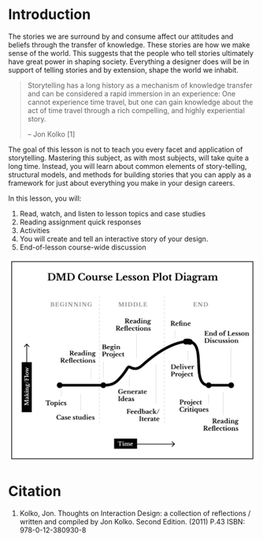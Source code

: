 # Introduction

The stories we are surround by and consume affect our attitudes and beliefs through the transfer of knowledge. These stories are how we make sense of the world. This suggests that the people who tell stories ultimately have great power in shaping society. Everything a designer does will be in support of telling stories and by extension, shape the world we inhabit.

> Storytelling has a long history as a mechanism of knowledge transfer and can be considered a rapid immersion in an experience: One cannot experience time travel, but one can gain knowledge about the act of time travel through a rich compelling, and highly experiential story.
>   
>   – Jon Kolko [1]

The goal of this lesson is not to teach you every facet and application of storytelling. Mastering this subject, as with most subjects, will take quite a long time. Instead, you will learn about common elements of story-telling, structural models, and methods for building stories that you can apply as a framework for just about everything you make in your design careers.

In this lesson, you will: 

1. Read, watch, and listen to lesson topics and case studies
2. Reading assignment quick responses
3. Activities
4. You will create and tell an interactive story of your design.
5. End-of-lesson course-wide discussion

![](../../assets/narrative-lesson-diagram.png)

# Citation

1. Kolko, Jon. Thoughts on Interaction Design: a collection of reflections / written and compiled by Jon Kolko. Second Edition. (2011) P.43 ISBN: 978-0-12-380930-8